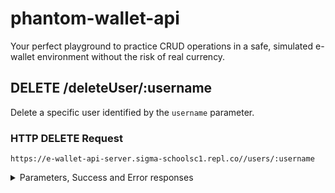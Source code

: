 # phantom-wallet-api
Your perfect playground to practice CRUD operations in a safe, simulated e-wallet environment without the risk of real currency.

##  DELETE /deleteUser/:username
Delete a specific user identified by the `username` parameter.

### HTTP DELETE Request
```
https://e-wallet-api-server.sigma-schoolsc1.repl.co//users/:username
```

<details>
 <summary> Parameters, Success and Error responses </summary>
  ### URL Parameters

  Parameter | Description
  --------- | -----------
  username  | The username of the user to be deleted.

  ### Success Response

  <details>
  <summary>Status 200</summary>

  Response content:

  ```json
  {
    "message": "User {username} has been deleted."
  }
  ```
  </details>

  ### Error Responses
  <details>
  <summary>Status 403</summary>
  Response content:

  ```json
  {
    "message": "Invalid API key."
  }
  ```
  </details>

  <details>
  <summary>Status 404</summary>
  Response content:

  ```json
  {
    "message": "User {username} not found."
  }
  ```
  </details>
  
</details>
